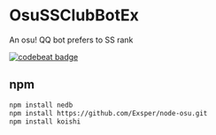 # OsuSSClubBotEx
An osu! QQ bot prefers to SS rank  

[![codebeat badge](https://codebeat.co/badges/d7570f4a-b34d-44d5-ba91-7cefed383e21)](https://codebeat.co/projects/github-com-exsper-osussclubbotex-master) 

## npm
```sh
npm install nedb
npm install https://github.com/Exsper/node-osu.git  
npm install koishi  
```